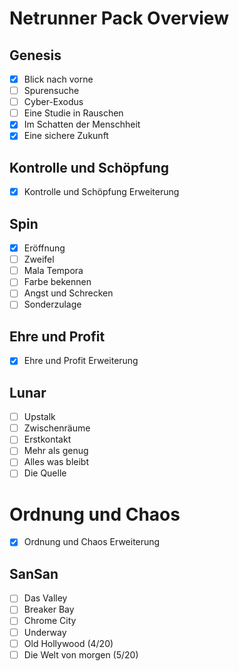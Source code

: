 # Netrunner Pack Overview

## Genesis
- [x] Blick nach vorne
- [ ] Spurensuche
- [ ] Cyber-Exodus
- [ ] Eine Studie in Rauschen
- [x] Im Schatten der Menschheit
- [x] Eine sichere Zukunft

## Kontrolle und Schöpfung
- [x] Kontrolle und Schöpfung Erweiterung

## Spin

- [x] Eröffnung
- [ ] Zweifel
- [ ] Mala Tempora
- [ ] Farbe bekennen
- [ ] Angst und Schrecken
- [ ] Sonderzulage

## Ehre und Profit
- [x] Ehre und Profit Erweiterung

## Lunar

- [ ] Upstalk
- [ ] Zwischenräume
- [ ] Erstkontakt
- [ ] Mehr als genug
- [ ] Alles was bleibt
- [ ] Die Quelle

# Ordnung und Chaos
- [x] Ordnung und Chaos Erweiterung

## SanSan

- [ ] Das Valley
- [ ] Breaker Bay
- [ ] Chrome City
- [ ] Underway
- [ ] Old Hollywood (4/20)
- [ ] Die Welt von morgen (5/20)
